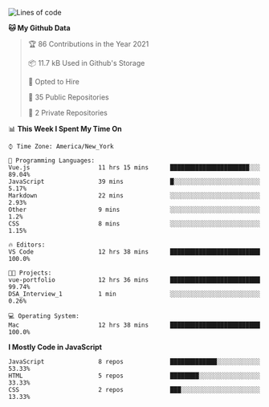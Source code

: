 <!--START_SECTION:waka-->
![Lines of code](https://img.shields.io/badge/From%20Hello%20World%20I%27ve%20Written-181782%20lines%20of%20code-blue)

**🐱 My Github Data** 

> 🏆 86 Contributions in the Year 2021
 > 
> 📦 11.7 kB Used in Github's Storage 
 > 
> 💼 Opted to Hire
 > 
> 📜 35 Public Repositories 
 > 
> 🔑 2 Private Repositories  
 > 
📊 **This Week I Spent My Time On** 

```text
⌚︎ Time Zone: America/New_York

💬 Programming Languages: 
Vue.js                   11 hrs 15 mins      ██████████████████████░░░   89.04% 
JavaScript               39 mins             █░░░░░░░░░░░░░░░░░░░░░░░░   5.17% 
Markdown                 22 mins             ░░░░░░░░░░░░░░░░░░░░░░░░░   2.93% 
Other                    9 mins              ░░░░░░░░░░░░░░░░░░░░░░░░░   1.2% 
CSS                      8 mins              ░░░░░░░░░░░░░░░░░░░░░░░░░   1.15%

🔥 Editors: 
VS Code                  12 hrs 38 mins      █████████████████████████   100.0%

🐱‍💻 Projects: 
vue-portfolio            12 hrs 36 mins      █████████████████████████   99.74% 
DSA_Interview_1          1 min               ░░░░░░░░░░░░░░░░░░░░░░░░░   0.26%

💻 Operating System: 
Mac                      12 hrs 38 mins      █████████████████████████   100.0%

```

**I Mostly Code in JavaScript** 

```text
JavaScript               8 repos             █████████████░░░░░░░░░░░░   53.33% 
HTML                     5 repos             ████████░░░░░░░░░░░░░░░░░   33.33% 
CSS                      2 repos             ███░░░░░░░░░░░░░░░░░░░░░░   13.33%

```



<!--END_SECTION:waka-->
